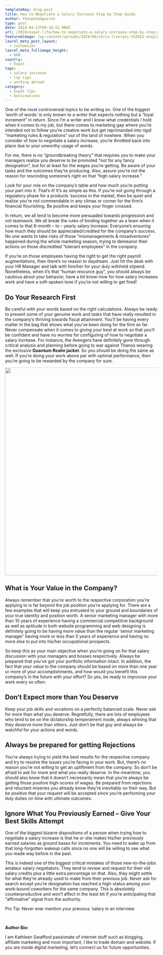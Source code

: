 ```yaml
---
templateKey: blog-post
title: How to Negotiate a Salary Increase Step by Step Guide
author: thexpatmagazine
type: post
date: 2019-04-12T09:18:52.000Z
url: /2019/expat-life/how-to-negotiate-a-salary-increase-step-by-step-guide/
featuredimage: /wp-content/uploads/2019/04/chris-liverani-552022-unsplash.jpg
laurel_meta_post_layout:
  - customizer
laurel_meta_fullimage_height:
  - 660
country:
  - Expat
tags:
  - salary increase
  - top tips
  - working abroad
category:
  - Expat Tips
  - Destinations
---
```


One of the most controversial topics to be writing on. One of the biggest ‘worth of words’ is only known to a writer that expects nothing but a “loyal increment” in return. Since I’m a writer and I know what credentials I hold when it comes to my job, but there comes to marketing gap where you’re intended not to follow you’re creative work but get reprimanded into rigid “marketing rules & regulations” out of the land of nowhere. When you consider of how to negotiate a salary increase, you’re throttled back into place due to your unworthy usage of words.

For me, there is no “groundbreaking theory” that requires you to make your managers realize you deserve to be promoted “not for any fancy designation”, but for at least for the wages you’re getting. Be aware of your tasks and the outcomes they’re producing. Also, assure you’re not the reason for rescinding someone’s right on that “high salary increase.”

Look for your role on the company’s table and how much you’re putting your part into it. That’s it! It’s as simple as this. If you’re not going through a regulatory phase for a products ‘success in the market, then be quiet and realize you’re not commendable in any climax or corner for the firm’s financial flourishing. Be positive and keeps your finger crossed.

In return, we all tend to become more persuaded towards progression and not teamwork. We all break the rules of binding together as a team when it comes to that 6-month – to – yearly salary increase. Everyone’s ensuring how much they should be appreciated/credited for the company’s success. No one wants to take risks of those “mismanagements & misadventures” happened during the whole marketing season, trying to demeanor their actions on those discredited “tolerant employees” in the company.

If you’re on those employees having the right to get the right payroll augmentations, then there’s no reason to daydream. Just hit the desk with your HR Manager and talk with him/her for your duly withheld stipend. Nonetheless, when it’s that “human resource guy”, you should always be cautious about your behavior, have a bit know-how for how salary increases work and have a soft-spoken tone if you’re not willing to get fired!

## **Do Your Research First**

Be careful with your words based on the right calculations. Always be ready to present some of your genuine work and tasks that have really resulted in the company’s thriving towards fiscal attainment. You’ll be having every matter in the bag that shows what you’ve been doing for the firm so far. Never compensate when it comes to giving your best at work so that you’ll be confident and have no worries for configuring of how to negotiate a salary increase. For instance, the Avengers have definitely gone through critical analysis and planning before going to war against Thanos wearing the exclusive **Quantum Realm jacket**. So you should be doing the same as well. If you’re doing your work above par with optimal performance, then you’re going to be rewarded by the company for sure.

<img  src="/img/uploads/2019/04/andrew-neel-308138-unsplash-1024x682.jpg" alt="" width="1024" height="682" srcset="/img/uploads/2019/04/andrew-neel-308138-unsplash-1024x682.jpg 1024w, /img/uploads/2019/04/andrew-neel-308138-unsplash-300x200.jpg 300w, /img/uploads/2019/04/andrew-neel-308138-unsplash-768x512.jpg 768w, /img/uploads/2019/04/andrew-neel-308138-unsplash-1150x766.jpg 1150w, /img/uploads/2019/04/andrew-neel-308138-unsplash.jpg 1400w" sizes="(max-width: 1024px) 100vw, 1024px" />

## **What is Your Value in the Company?**

Always remember that you’re worth to the respective corporation you’re applying to is far beyond the job position you’re applying for. There are a few examples that will keep you entrusted to your ground and boundaries of your true identity and position worth. A senior marketing manager with more than 10 years of experience having a commercial competitive background as well as aptitude in both website programming and web designing is definitely going to be having more value than the regular ‘senior marketing manager’ having more or less than 5 years of experience and having no more else to put into his/her occupational prospects.

So keep this as your main objective when you’re going on for that salary discussion with your managers and bosses respectively. Always be prepared that you’ve got your portfolio information intact. In addition, the fact that your value to the company should be based on more than one year or more of your accomplishments, and how would you benefit this company’s in the future with your effort? So yes, be ready to improvise your work every so often.

## **Don’t Expect more than You Deserve**

Keep your job skills and vocations on a perfectly balanced scale. Never ask for more than what you deserve. Regretfully, there are lots of employees who tend to be on the dictatorship temperament mode, always whining that they deserve more than others. Just don’t be that guy and always be watchful for your actions and words.

## **Always be prepared for getting Rejections**

You’re always trying to yield the best results for the respective company and try to resolve the issues you’re facing in your work. But, there’s no reason you’re not willing to get an upliftment from the company. So don’t be afraid to ask for more and what you really deserve. In the meantime, you should also know that it doesn’t necessarily mean that you’re always be getting those positive high-scores of wages. Be prepared from rejections and reluctant miseries you already know they’re inevitably on their way. But be positive that your request will be accepted since you’re performing your duly duties on time with ultimate outcomes.

## **Ignore What You Previously Earned – Give Your Best Skills Attempt**

One of the biggest bizarre dispositions of a person when trying how to negotiate a salary increase is that he or she makes his/her previously earned salaries as ground bases for increments. You need to wake up from that long-forgotten wakeup calls since no one will be willing to see what you made way before in the past.

This is indeed one of the biggest critical mistakes of those new-to-the-jobs amateur salary negotiators. They tend to review and request for their old salary credits plus a little extra percentage on that. Also, they might settle for what they&#8217;re already used to make from their previous job. Never ask for search except you’re designation has reached a high-status among your work-bound coworkers for the same company. This is absolutely counterproductive and won’t affect in the least bit if you’re anticipating that “affirmative” signal from the authority.

Pro Tip: Never ever mention your previous ‘salary in an interview.

&nbsp;

**Author Bio:**

I am Kathleen Swafford passionate of internet stuff such as blogging, affiliate marketing and most important, I like to trade domain and website. If you are inside digital marketing, let’s connect us for future opportunities.
